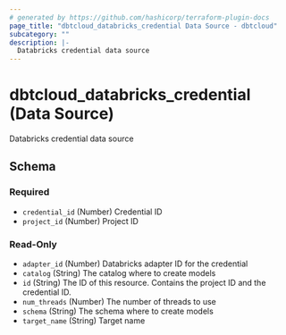 ```yaml
---
# generated by https://github.com/hashicorp/terraform-plugin-docs
page_title: "dbtcloud_databricks_credential Data Source - dbtcloud"
subcategory: ""
description: |-
  Databricks credential data source
---
```


# dbtcloud_databricks_credential (Data Source)

Databricks credential data source



<!-- schema generated by tfplugindocs -->
## Schema

### Required

- `credential_id` (Number) Credential ID
- `project_id` (Number) Project ID

### Read-Only

- `adapter_id` (Number) Databricks adapter ID for the credential
- `catalog` (String) The catalog where to create models
- `id` (String) The ID of this resource. Contains the project ID and the credential ID.
- `num_threads` (Number) The number of threads to use
- `schema` (String) The schema where to create models
- `target_name` (String) Target name

